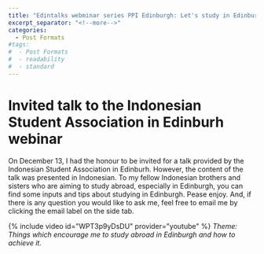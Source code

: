 ```yaml
---
title: "Edintalks webminar series PPI Edinburgh: Let's study in Edinburgh!"
excerpt_separator: "<!--more-->"
categories:
  - Post Formats
#tags:
#  - Post Formats
#  - readability
#  - standard
---
```


# Invited talk to the Indonesian Student Association in Edinburh webinar

On December 13, I had the honour to be invited for a talk provided by the Indonesian Student Association in Edinburh. However, the content of the talk was presented in Indonesian. To my fellow Indonesian brothers and sisters who are aiming to study abroad, especially in Edinburgh, you can find some inputs and tips about studying in Edinburgh. Pease enjoy. And, if there is any question you would like to ask me, feel free to email me by clicking the email label on the side tab. 




{% include video id="WPT3p9yDsDU" provider="youtube" %} *Theme: Things which encourage me to study abroad in Edinburgh and how to achieve it.*

